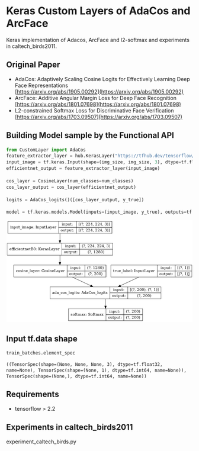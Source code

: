 # Keras Custom Layers of AdaCos and ArcFace

Keras implementation of Adacos, ArcFace and l2-softmax and experiments in caltech_birds2011.

## Original Paper

* AdaCos: Adaptively Scaling Cosine Logits for Effectively Learning Deep Face Representations<br>
    [https://arxiv.org/abs/1905.00292](https://arxiv.org/abs/1905.00292)
* ArcFace: Additive Angular Margin Loss for Deep Face Recognition<br>
    [https://arxiv.org/abs/1801.07698](https://arxiv.org/abs/1801.07698)
* L2-constrained Softmax Loss for Discriminative Face Verification<br>
    [https://arxiv.org/abs/1703.09507](https://arxiv.org/abs/1703.09507)

## Building Model sample by the Functional API

```python
from CustomLayer import AdaCos
feature_extractor_layer = hub.KerasLayer("https://tfhub.dev/tensorflow/efficientnet/b0/feature-vector/1", name='efficientnetB0')
input_image = tf.keras.Input(shape=(img_size, img_size, 3), dtype=tf.float32, name='input_image')
efficientnet_output = feature_extractor_layer(input_image)

cos_layer = CosineLayer(num_classes=num_classes)
cos_layer_output = cos_layer(efficientnet_output)

logits = AdaCos_logits()([cos_layer_output, y_true])

model = tf.keras.models.Model(inputs=(input_image, y_true), outputs=tf.keras.layers.Softmax()(logits)
```

<img src="docs/img/model.png">

## Input tf.data shape

```python
train_batches.element_spec
```

```shell-session
((TensorSpec(shape=(None, None, None, 3), dtype=tf.float32, name=None), TensorSpec(shape=(None, 1), dtype=tf.int64, name=None)), TensorSpec(shape=(None,), dtype=tf.int64, name=None))
```

## Requirements

* tensorflow > 2.2

## Experiments in caltech_birds2011

experiment_caltech_birds.py